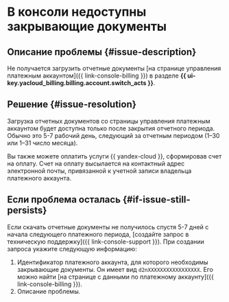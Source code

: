 # В консоли недоступны закрывающие документы


## Описание проблемы {#issue-description}

Не получается загрузить отчетные документы [на странице управления платежным аккаунтом]({{ link-console-billing }}) в разделе **{{ ui-key.yacloud_billing.billing.account.switch_acts }}**.

## Решение {#issue-resolution}

Загрузка отчетных документов со страницы управления платежным аккаунтом будет доступна только после закрытия отчетного периода. Обычно это 5-7 рабочий день, следующий за отчетным периодом (1–30 или 1–31 число месяца).

Вы также можете оплатить услуги {{ yandex-cloud }}, сформировав счет на оплату. Счет на оплату высылается на контактный адрес электронной почты, привязанной к учетной записи владельца платежного аккаунта.

## Если проблема осталась {#if-issue-still-persists}

Если скачать отчетные документы не получилось спустя 5-7 дней с начала следующего платежного периода, [создайте запрос в техническую поддержку]({{ link-console-support }}). При создании запроса укажите следующую информацию:

1. Идентификатор платежного аккаунта, для которого необходимы закрывающие документы.  Он имеет вид `d2nXXXXXXXXXXXXXXXXX`.  Его можно найти [на странице с данными по платежному аккаунту]({{ link-console-billing }}).
1. Описание проблемы.